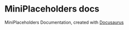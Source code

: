 # MiniPlaceholders docs

MiniPlaceholders Documentation, created with [Docusaurus](https://docusaurus.io/)

